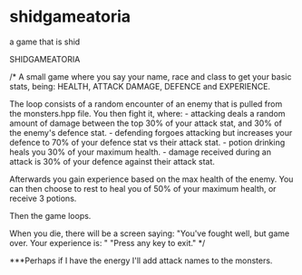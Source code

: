 # shidgameatoria
a game that is shid

SHIDGAMEATORIA

/* A small game where you say your name, race and class to get your basic stats, being:
    HEALTH, ATTACK DAMAGE, DEFENCE and EXPERIENCE.

The loop consists of a random encounter of an enemy that is pulled from the monsters.hpp file.
You then fight it, where:
    - attacking deals a random amount of damage between the top 30% of your attack stat, and 30% of the enemy's defence stat.
    - defending forgoes attacking but increases your defence to 70% of your defence stat vs their attack stat.
    - potion drinking heals you 30% of your maximum health.
    - damage received during an attack is 30% of your defence against their attack stat.

Afterwards you gain experience based on the max health of the enemy.
You can then choose to rest to heal you of 50% of your maximum health, or receive 3 potions.

Then the game loops.

When you die, there will be a screen saying:
        "You've fought well, but game over. Your experience is: "
        "Press any key to exit."
*/



***Perhaps if I have the energy I'll add attack names to the monsters.